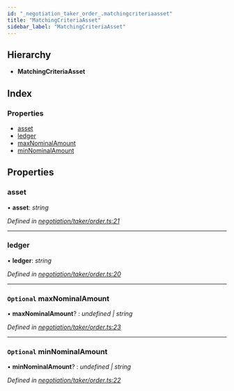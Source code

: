```yaml
---
id: "_negotiation_taker_order_.matchingcriteriaasset"
title: "MatchingCriteriaAsset"
sidebar_label: "MatchingCriteriaAsset"
---
```


## Hierarchy

* **MatchingCriteriaAsset**

## Index

### Properties

* [asset](_negotiation_taker_order_.matchingcriteriaasset.md#asset)
* [ledger](_negotiation_taker_order_.matchingcriteriaasset.md#ledger)
* [maxNominalAmount](_negotiation_taker_order_.matchingcriteriaasset.md#optional-maxnominalamount)
* [minNominalAmount](_negotiation_taker_order_.matchingcriteriaasset.md#optional-minnominalamount)

## Properties

###  asset

• **asset**: *string*

*Defined in [negotiation/taker/order.ts:21](https://github.com/comit-network/comit-js-sdk/blob/d186ad0/src/negotiation/taker/order.ts#L21)*

___

###  ledger

• **ledger**: *string*

*Defined in [negotiation/taker/order.ts:20](https://github.com/comit-network/comit-js-sdk/blob/d186ad0/src/negotiation/taker/order.ts#L20)*

___

### `Optional` maxNominalAmount

• **maxNominalAmount**? : *undefined | string*

*Defined in [negotiation/taker/order.ts:23](https://github.com/comit-network/comit-js-sdk/blob/d186ad0/src/negotiation/taker/order.ts#L23)*

___

### `Optional` minNominalAmount

• **minNominalAmount**? : *undefined | string*

*Defined in [negotiation/taker/order.ts:22](https://github.com/comit-network/comit-js-sdk/blob/d186ad0/src/negotiation/taker/order.ts#L22)*
